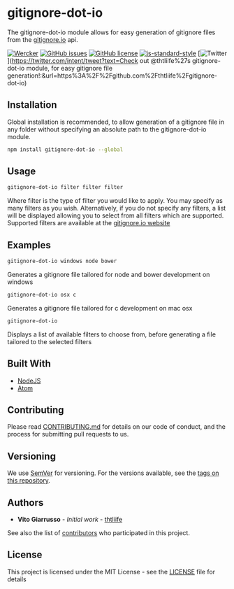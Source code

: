 # gitignore-dot-io

The gitignore-dot-io module allows for easy generation of gitignore files from
the [gitignore.io](http://www.gitignore.io) api.

[![Wercker](https://img.shields.io/wercker/ci/wercker/docs.svg?maxAge=2592000)](https://github.com/thtliife/gitignore-dot-io)
[![GitHub issues](https://img.shields.io/github/issues/thtliife/gitignore-dot-io.svg)](https://github.com/thtliife/gitignore-dot-io/issues)
[![GitHub license](https://img.shields.io/badge/license-MIT-blue.svg)](https://raw.githubusercontent.com/thtliife/gitignore-dot-io/master/LICENSE)
[![js-standard-style](https://img.shields.io/badge/code%20style-standard-brightgreen.svg)](http://standardjs.com/)
[![Twitter](https://img.shields.io/twitter/url/https/github.com/thtliife/gitignore-dot-io.svg?style=social)](https://twitter.com/intent/tweet?text=Check out @thtliife%27s gitignore-dot-io module, for easy gitignore file generation!:&url=https%3A%2F%2Fgithub.com%2Fthtliife%2Fgitignore-dot-io)

## Installation

Global installation is recommended, to allow generation of a gitignore file in
any folder without specifying an absolute path to the gitignore-dot-io module.

```bash
npm install gitignore-dot-io --global
```

## Usage

  ```bash
  gitignore-dot-io filter filter filter
  ```

  Where filter is the type of filter you would like to apply.
  You may specify as many filters as you wish.
  Alternatively, if you do not specify any filters, a list will be displayed
  allowing you to select from all filters which are supported.
  Supported filters are available at the [gitignore.io website](https://www.gitignore.io/api/list)

## Examples

```bash
gitignore-dot-io windows node bower
```

Generates a gitignore file tailored for node and bower development on windows

```bash
gitignore-dot-io osx c
```

Generates a gitignore file tailored for c development on mac osx

```bash
gitignore-dot-io
```
Displays a list of available filters to choose from, before generating a file
tailored to the selected filters

## Built With

*   [NodeJS](http://nodejs.org)
*   [Atom](https://atom.io)

## Contributing

Please read [CONTRIBUTING.md](CONTRIBUTING.md) for details on our code of
conduct, and the process for submitting pull requests to us.

## Versioning

We use [SemVer](http://semver.org/) for versioning. For the versions available,
see the [tags on this repository](https://github.com/thtliife/gitignore-dot-io/tags).

## Authors

*   **Vito Giarrusso** - *Initial work* - [thtliife](https://github.com/thtliife)

See also the list of [contributors](https://github.com/thtliife/gitignore-dot-io/contributors)
who participated in this project.

## License

This project is licensed under the MIT License - see the [LICENSE](LICENSE)
file for details
